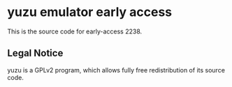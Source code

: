 yuzu emulator early access
=============

This is the source code for early-access 2238.

## Legal Notice

yuzu is a GPLv2 program, which allows fully free redistribution of its source code.
